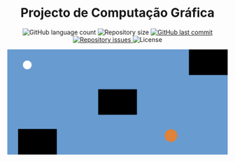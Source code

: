 <h1 align="center">
    Projecto de Computação Gráfica
</h1>
<p align="center">
  <img alt="GitHub language count" src="https://img.shields.io/github/languages/count/AlfredoVidinhas/Jogo-da-bola--Processing">

  <img alt="Repository size" src="https://img.shields.io/github/repo-size/AlfredoVidinhas/Jogo-da-bola--Processing">
  
  <a href="https://github.com/AlfredoVidinhas/Jogo-da-bola--Processing/commits/master">
    <img alt="GitHub last commit" src="https://img.shields.io/github/last-commit/AlfredoVidinhas/Jogo-da-bola--Processing">
  </a>

  <a href="https://github.com/AlfredoVidinhas/Jogo-da-bola--Processing/issues">
    <img alt="Repository issues" src="https://img.shields.io/github/issues/AlfredoVidinhas/Jogo-da-bola--Processing">
  </a>

  <img alt="License" src="https://img.shields.io/badge/license-MIT-brightgreen">
</p>


![alt text](https://github.com/AlfredoVidinhas/Jogo-da-bola--Processing/blob/main/image.png)

